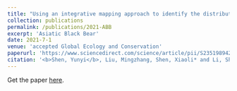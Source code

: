 ```yaml
---
title: "Using an integrative mapping approach to identify the distribution range and conservation needs of a large threatened mammal, the Asiatic black bear, in China"
collection: publications
permalink: /publications/2021-ABB
excerpt: 'Asiatic Black Bear'
date: 2021-7-1
venue: 'accepted Global Ecology and Conservation'
paperurl: 'https://www.sciencedirect.com/science/article/pii/S2351989421003814?via%3Dihub'
citation: '<b>Shen, Yunyi</b>, Liu, Mingzhang, Shen, Xiaoli* and Li, Sheng*. "Using an integrative mapping approach to identify the distribution range and conservation needs of a large threatened mammal, the Asiatic black bear, in China." Global Ecology and Conservation 2021 accepted '
---
```


Get the paper [here](https://www.sciencedirect.com/science/article/pii/S2351989421003814?via%3Dihub).



